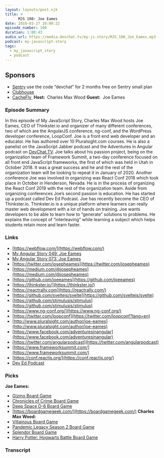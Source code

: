 ```yaml
---
layout: layouts/post.njk
title: >
      MJS 100: Joe Eames
date: 2019-03-27 10:00:22
episode_number: 100
duration: 1:00:43
audio_url: https://media.devchat.tv/my-js-story/MJS_100_Joe_Eames.mp3
podcast: my-javascript-story
tags: 
  - my_javascript_story
  - podcast
---
```


## **Sponsors**

- [Sentry](http://sentry.io/) use the code “devchat” for 2 months free on Sentry small plan
- [Clubhouse](https://clubhouse.io/jsstory)
- [CacheFly&nbsp;](https://www.cachefly.com/)
**Host:&nbsp;** Charles Max Wood **Guest:** &nbsp;Joe Eames
### **Episode Summary**
In this episode of My JavaScript Story, Charles Max Wood hosts Joe Eames, CEO of Thinkster.io and organizer of many different conferences, two of which are the AngularJS conference, ng-conf, and the WordPress developer conference, LoopConf. Joe is a front end web developer and an educator. He has authored over 10 Pluralsight.com courses.&nbsp;He is also a panelist on the JavaScript Jabber podcast and the Adventures in Angular podcast on&nbsp;[DevChat.TV](https://devchat.tv/). Joe talks about his passion project, being on the organization team of Framework Summit, a two-day&nbsp;conference&nbsp;focused on all front end JavaScript&nbsp;frameworks, the first of which was held in Utah in October 2018. It was a great success and he and the rest of the organization team will be looking to repeat it in January of 2020. Another conference Joe was involved in organizing was React Conf 2018 which took place in October in Henderson, Nevada. He is in the process of organizing the React Conf 2019 with the rest of the organization team. Aside from organizing conferences Joe’s second passion is education. He has started up a podcast called Dev Ed Podcast. Joe has recently become the CEO of Thinkster.io. Thinkster.io is a unique platform where learners can really master web development with a lot of hands on training. Joe wants developers to be able to learn how to “generate” solutions to problems. He explains the concept of “interleaving” while learning a subject which helps students retain more and learn faster.
### **Links**

- [https://webflow.com/](https://webflow.com/)
- [My Angular Story 049: Joe Eames](https://devchat.tv/my-angular-story/mas-049-joe-eames/)
- [My Angular Story 073: Joe Eames](https://devchat.tv/my-angular-story/mas-073-joe-eames/)
- [https://twitter.com/josepheames](https://twitter.com/josepheames)
- [https://medium.com/@josepheames](https://medium.com/@josepheames)
- [https://github.com/joeeames](https://github.com/joeeames)
- [https://thinkster.io/](https://thinkster.io/)
- [https://reactrally.com](https://reactrally.com/)
- [https://github.com/sveltejs/svelte](https://github.com/sveltejs/svelte)
- [https://github.com/stimulusjs/stimulus](https://github.com/stimulusjs/stimulus)
- [https://www.ng-conf.org/](https://www.ng-conf.org/)
- [https://twitter.com/loopconf](https://twitter.com/loopconf?lang=en)
- [http://www.pluralsight.com/author/joe-eames](http://www.pluralsight.com/author/joe-eames)
- [https://www.facebook.com/adventuresinangular](https://www.facebook.com/adventuresinangular)
- [https://twitter.com/angularpodcast](https://twitter.com/angularpodcast)
- [https://www.frameworksummit.com/](https://www.frameworksummit.com/)
- [https://conf.reactjs.org/](https://conf.reactjs.org/)
- [Dev Ed Podcast](http://devedpodcast.com/)

### **Picks**
 **Joe Eames:**
- [Gizmo Board Game](https://www.amazon.com/CMON-CMNGIZ001-Gizmos-Board-Game/dp/B07C24CVK6/ref=sr_1_1%20?ie=UTF8&qid=1548462018&sr=8-1&linkCode=ll1&tag=devchattv-20&linkId=f06bfe7482dca8bb751ed6d7cc86e2ab&language=en_US)
- [Chronicles of Crime Board Game](https://www.amazon.com/Lucky-Duck-Games-Chronicles-Crime/dp/B07CN8TJDQ/ref=sr_1_1%20?ie=UTF8&qid=1548462018&sr=8-1&linkCode=ll1&tag=devchattv-20&linkId=f06bfe7482dca8bb751ed6d7cc86e2ab&language=en_US)
- [Deep Space D-6 Board Game](https://www.tauleadergames.com/deep-space-d6)
- [https://boardgamegeek.com/](https://boardgamegeek.com/)
**Charles Max Wood:**
- [Villainous Board Game](http://www.wonderforge.com/games/disney/villainous/)
- [Pandemic Legacy Season 2 Board Game](https://www.zmangames.com/en/products/pandemic-legacy-season-2/)
- [Splendor Board Game](https://www.spacecowboys.fr/splendor/language:eng)
- [Harry Potter: Hogwarts Battle Board Game](https://theop.games/products/game/harry-potter-hogwarts-battle-a-cooperative-deck-building-game/)


### Transcript


